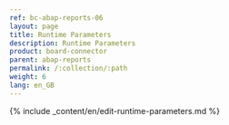 ```yaml
---
ref: bc-abap-reports-06
layout: page
title: Runtime Parameters
description: Runtime Parameters
product: board-connector
parent: abap-reports
permalink: /:collection/:path
weight: 6
lang: en_GB
---
```

{% include _content/en/edit-runtime-parameters.md %}
